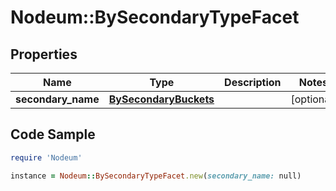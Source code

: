 # Nodeum::BySecondaryTypeFacet

## Properties

Name | Type | Description | Notes
------------ | ------------- | ------------- | -------------
**secondary_name** | [**BySecondaryBuckets**](BySecondaryBuckets.md) |  | [optional] 

## Code Sample

```ruby
require 'Nodeum'

instance = Nodeum::BySecondaryTypeFacet.new(secondary_name: null)
```


